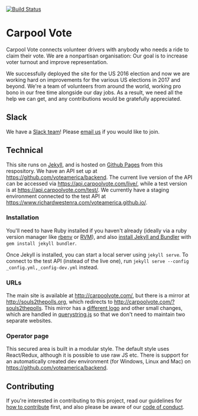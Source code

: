 [![Build Status](https://travis-ci.org/voteamerica/voteamerica.github.io.svg?branch=master)](https://travis-ci.org/voteamerica/voteamerica.github.io)

# Carpool Vote

Carpool Vote connects volunteer drivers with anybody who needs a ride to claim their vote. We are a nonpartisan organisation: Our goal is to increase voter turnout and improve representation.

We successfully deployed the site for the US 2016 election and now we are working hard on improvements for the various US elections in 2017 and beyond. We're a team of volunteers from around the world, working pro bono in our free time alongside our day jobs. As a result, we need all the help we can get, and any contributions would be gratefully appreciated.

## Slack

We have a [Slack team](progcode.slack.com/)! Please [email us](mailto:admin@progcode.org) if you would like to join.

## Technical

This site runs on [Jekyll](https://jekyllrb.com/), and is hosted on [Github Pages](https://jekyllrb.com/docs/github-pages/) from this respository. We have an API set up at https://github.com/voteamerica/backend. The current live version of the API can be accessed via https://api.carpoolvote.com/live/, while a test version is at https://api.carpoolvote.com/test/. We currently have a staging environment connected to the test API at https://www.richardwestenra.com/voteamerica.github.io/.

### Installation
You'll need to have Ruby installed if you haven't already (ideally via a ruby version manager like [rbenv](https://github.com/rbenv/rbenv) or [RVM](https://rvm.io/)), and also [install Jekyll and Bundler](https://jekyllrb.com/docs/quickstart/) with `gem install jekyll bundler`.

Once Jekyll is installed, you can start a local server using `jekyll serve`. To connect to the test API (instead of the live one), run `jekyll serve --config _config.yml,_config-dev.yml` instead.

### URLs

The main site is available at http://carpoolvote.com/, but there is a mirror at http://souls2thepolls.org, which redirects to http://carpoolvote.com/?souls2thepolls. This mirror has a [different logo](http://carpoolvote.com/images/logo-souls2thepolls.png) and other small changes, which are handled in [querystring.js](https://github.com/voteamerica/voteamerica.github.io/blob/master/scripts/querystring.js) so that we don't need to maintain two separate websites.

### Operator page

This secured area is built in a modular style. The default style uses React/Redux, although it is possible to use raw JS etc. There is support for an automatically created dev environment (for Windows, Linux and Mac) on https://github.com/voteamerica/backend. 

## Contributing

If you're interested in contributing to this project, read our guidelines for [how to contribute](docs/contributing.md) first, and also please be aware of our [code of conduct](docs/code-of-conduct.md).
